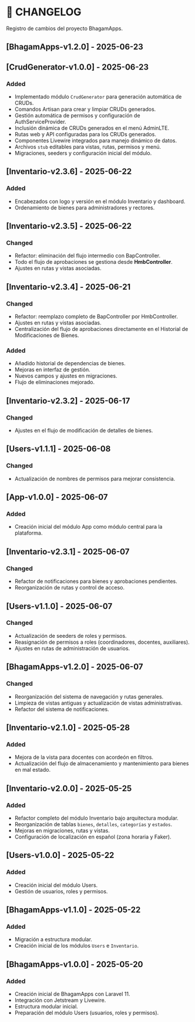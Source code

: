 # 📒 CHANGELOG

Registro de cambios del proyecto BhagamApps.

## [BhagamApps-v1.2.0] - 2025-06-23
## [CrudGenerator-v1.0.0] - 2025-06-23
### Added
- Implementado módulo `CrudGenerator` para generación automática de CRUDs.
- Comandos Artisan para crear y limpiar CRUDs generados.
- Gestión automática de permisos y configuración de AuthServiceProvider.
- Inclusión dinámica de CRUDs generados en el menú AdminLTE.
- Rutas web y API configuradas para los CRUDs generados.
- Componentes Livewire integrados para manejo dinámico de datos.
- Archivos `stub` editables para vistas, rutas, permisos y menú.
- Migraciones, seeders y configuración inicial del módulo.

## [Inventario-v2.3.6] - 2025-06-22
### Added
- Encabezados con logo y versión en el módulo Inventario y dashboard.
- Ordenamiento de bienes para administradores y rectores.

## [Inventario-v2.3.5] - 2025-06-22
### Changed
- Refactor: eliminación del flujo intermedio con BapController.
- Todo el flujo de aprobaciones se gestiona desde **HmbController**.
- Ajustes en rutas y vistas asociadas.

## [Inventario-v2.3.4] - 2025-06-21
### Changed
- Refactor: reemplazo completo de BapController por HmbController.
- Ajustes en rutas y vistas asociadas.
- Centralización del flujo de aprobaciones directamente en el Historial de Modificaciones de Bienes.

### Added
- Añadido historial de dependencias de bienes.
- Mejoras en interfaz de gestión.
- Nuevos campos y ajustes en migraciones.
- Flujo de eliminaciones mejorado.

## [Inventario-v2.3.2] - 2025-06-17
### Changed
- Ajustes en el flujo de modificación de detalles de bienes.

## [Users-v1.1.1] - 2025-06-08
### Changed
- Actualización de nombres de permisos para mejorar consistencia.

## [App-v1.0.0] - 2025-06-07
### Added
- Creación inicial del módulo App como módulo central para la plataforma.

## [Inventario-v2.3.1] - 2025-06-07
### Changed
- Refactor de notificaciones para bienes y aprobaciones pendientes.
- Reorganización de rutas y control de acceso.

## [Users-v1.1.0] - 2025-06-07
### Changed
- Actualización de seeders de roles y permisos.
- Reasignación de permisos a roles (coordinadores, docentes, auxiliares).
- Ajustes en rutas de administración de usuarios.

## [BhagamApps-v1.2.0] - 2025-06-07
### Changed
- Reorganización del sistema de navegación y rutas generales.
- Limpieza de vistas antiguas y actualización de vistas administrativas.
- Refactor del sistema de notificaciones.

## [Inventario-v2.1.0] - 2025-05-28
### Added
- Mejora de la vista para docentes con acordeón en filtros.
- Actualización del flujo de almacenamiento y mantenimiento para bienes en mal estado.

## [Inventario-v2.0.0] - 2025-05-25
### Added
- Refactor completo del módulo Inventario bajo arquitectura modular.
- Reorganización de tablas `bienes`, `detalles`, `categorías` y `estados`.
- Mejoras en migraciones, rutas y vistas.
- Configuración de localización en español (zona horaria y Faker).


## [Users-v1.0.0] - 2025-05-22
### Added
- Creación inicial del módulo Users.
- Gestión de usuarios, roles y permisos.

## [BhagamApps-v1.1.0] - 2025-05-22
### Added
- Migración a estructura modular.
- Creación inicial de los módulos `Users` e `Inventario`.

## [BhagamApps-v1.0.0] - 2025-05-20
### Added
- Creación inicial de BhagamApps con Laravel 11.
- Integración con Jetstream y Livewire.
- Estructura modular inicial.
- Preparación del módulo Users (usuarios, roles y permisos).
